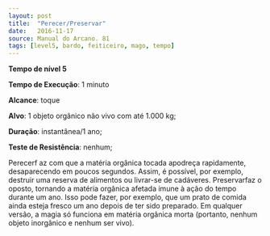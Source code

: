 ```yaml
---
layout: post
title:  "Perecer/Preservar"
date:   2016-11-17
source: Manual do Arcano. 81
tags: [level5, bardo, feiticeiro, mago, tempo]
---
```


**Tempo de nível 5**

**Tempo de Execução**: 1 minuto

**Alcance**: toque

**Alvo**: 1 objeto orgânico não vivo com até 1.000 kg;

**Duração**: instantânea/1 ano;

**Teste de Resistência**: nenhum;

Perecerf az com que a matéria orgânica tocada apodreça rapidamente, desaparecendo em poucos segundos. Assim, 
é possível, por exemplo, destruir uma 
reserva de alimentos ou livrar-se de cadáveres. Preservarfaz o oposto, tornando a matéria orgânica afetada imune à ação 
do tempo durante um ano. Isso pode fazer, por exemplo, que um prato de comida ainda esteja fresco um ano depois de 
ter sido preparado.
Em qualquer versão, a magia só funciona em matéria orgânica morta (portanto, nenhum objeto inorgânico e nenhum 
ser vivo).